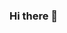 ### Hi there 👋

<!--
**JamesWainaina/JamesWainaina** is a ✨ _special_ ✨ repository because its `README.md` (this file) appears on your GitHub profile.

Here are some ideas to get you started:

- 🔭 I’m currently working on building my portfolio
- 🌱 I’m currently learning software development with ALX.
- 📫 How to reach me: wainainajamesgatheru@gmail.com
- ⚡ Fun fact: comfort is the enemy of progress.
-->
